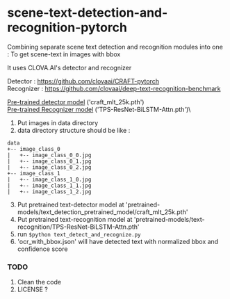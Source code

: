 # scene-text-detection-and-recognition-pytorch
Combining separate scene text detection and recognition modules into one : To get scene-text in images with bbox

It uses CLOVA.AI's detector and recognizer

Detector : https://github.com/clovaai/CRAFT-pytorch \
Recognizer : https://github.com/clovaai/deep-text-recognition-benchmark

[Pre-trained detector model](https://drive.google.com/open?id=1Jk4eGD7crsqCCg9C9VjCLkMN3ze8kutZ) ('craft_mlt_25k.pth')\
[Pre-trained Recognizer model](https://drive.google.com/drive/folders/15WPsuPJDCzhp2SvYZLRj8mAlT3zmoAMW) ('TPS-ResNet-BiLSTM-Attn.pth')\

1. Put images in data directory
2. data directory structure should be like :

```
data
+-- image_class_0
|   +-- image_class_0_0.jpg
|   +-- image_class_0_1.jpg
|   +-- image_class_0_2.jpg
+-- image_class_1
|   +-- image_class_1_0.jpg
|   +-- image_class_1_1.jpg
|   +-- image_class_1_2.jpg
```

3. Put pretrained text-detector model at 'pretrained-models/text_detection_pretrained_model/craft_mlt_25k.pth'
4. Put pretrained text-recognition model at 'pretrained-models/text-recognition/TPS-ResNet-BiLSTM-Attn.pth'
5. run `$python text_detect_and_recognize.py`
6. 'ocr_with_bbox.json' will have detected text with normalized bbox and confidence score


### TODO
1. Clean the code
2. LICENSE ?